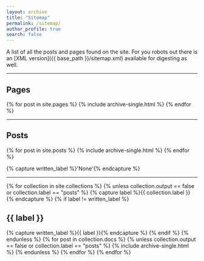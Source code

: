 ```yaml
---
layout: archive
title: "Sitemap"
permalink: /sitemap/
author_profile: true
search: false
---
```


A list of all the posts and pages found on the site. For you robots out there is an [XML version]({{ base_path }}/sitemap.xml) available for digesting as well.

---

<h2>Pages</h2>
{% for post in site.pages %}
  {% include archive-single.html %}
{% endfor %}

---

<h2>Posts</h2>
{% for post in site.posts %}
  {% include archive-single.html %}
{% endfor %}

{% capture written_label %}'None'{% endcapture %}

---

{% for collection in site.collections %}
{% unless collection.output == false or collection.label == "posts" %}
  {% capture label %}{{ collection.label }}{% endcapture %}
  {% if label != written_label %}
  <h2>{{ label }}</h2>
  {% capture written_label %}{{ label }}{% endcapture %}
  {% endif %}
{% endunless %}
{% for post in collection.docs %}
  {% unless collection.output == false or collection.label == "posts" %}
  {% include archive-single.html %}
  {% endunless %}
{% endfor %}
{% endfor %}